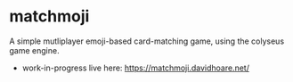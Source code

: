# matchmoji
A simple mutliplayer emoji-based card-matching game, using the colyseus game engine.
- work-in-progress live here: https://matchmoji.davidhoare.net/
